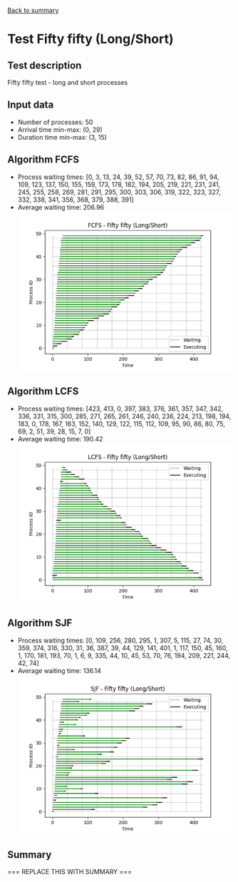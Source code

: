 [Back to summary](./readme.md)

# Test Fifty fifty (Long/Short)
## Test description
Fifty fifty test - long and short processes
## Input data
- Number of processes: 50
- Arrival time min-max: (0, 29)
- Duration time min-max: (3, 15)

## Algorithm FCFS
- Process waiting times: [0, 3, 13, 24, 39, 52, 57, 70, 73, 82, 86, 91, 94, 109, 123, 137, 150, 155, 159, 173, 178, 182, 194, 205, 219, 221, 231, 241, 245, 255, 258, 269, 281, 291, 295, 300, 303, 306, 319, 322, 323, 327, 332, 338, 341, 356, 368, 379, 388, 391]
- Average waiting time: 206.96
![Graph FCFS](FCFS_fiftyfifty.png)

## Algorithm LCFS
- Process waiting times: [423, 413, 0, 397, 383, 376, 361, 357, 347, 342, 336, 331, 315, 300, 285, 271, 265, 261, 246, 240, 236, 224, 213, 198, 194, 183, 0, 178, 167, 163, 152, 140, 129, 122, 115, 112, 109, 95, 90, 86, 80, 75, 69, 2, 51, 39, 28, 15, 7, 0]
- Average waiting time: 190.42
![Graph LCFS](LCFS_fiftyfifty.png)

## Algorithm SJF
- Process waiting times: [0, 109, 256, 280, 295, 1, 307, 5, 115, 27, 74, 30, 359, 374, 316, 330, 31, 36, 387, 39, 44, 129, 141, 401, 1, 117, 150, 45, 160, 1, 170, 181, 193, 70, 1, 6, 9, 335, 44, 10, 45, 53, 70, 76, 194, 209, 221, 244, 42, 74]
- Average waiting time: 136.14
![Graph SJF](SJF_fiftyfifty.png)

## Summary

=== REPLACE THIS WITH SUMMARY ===

